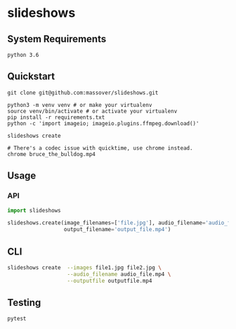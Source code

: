 # slideshows

## System Requirements

```
python 3.6
```

## Quickstart

```
git clone git@github.com:massover/slideshows.git

python3 -m venv venv # or make your virtualenv
source venv/bin/activate # or activate your virtualenv
pip install -r requirements.txt
python -c 'import imageio; imageio.plugins.ffmpeg.download()'

slideshows create

# There's a codec issue with quicktime, use chrome instead.
chrome bruce_the_bulldog.mp4
```
## Usage

### API

```python
import slideshows

slideshows.create(image_filenames=['file.jpg'], audio_filename='audio_file.mp4',
                  output_filename='output_file.mp4')
```

## CLI

```bash
slideshows create  --images file1.jpg file2.jpg \
                   --audio_filename audio_file.mp4 \
                   --outputfile outputfile.mp4
```

## Testing

```
pytest
```
